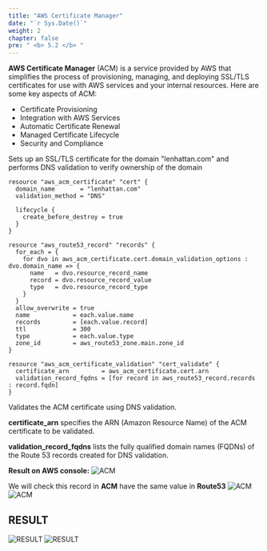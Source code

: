 ```yaml
---
title: "AWS Certificate Manager"
date: "`r Sys.Date()`"
weight: 2
chapter: false
pre: " <b> 5.2 </b> "
---
```


**AWS Certificate Manager** (ACM) is a service provided by AWS that simplifies the process of provisioning, managing, and deploying SSL/TLS certificates for use with AWS services and your internal resources. Here are some key aspects of ACM:

- Certificate Provisioning
- Integration with AWS Services
- Automatic Certificate Renewal
- Managed Certificate Lifecycle
- Security and Compliance

Sets up an SSL/TLS certificate for the domain "lenhattan.com" and performs DNS validation to verify ownership of the domain

```
resource "aws_acm_certificate" "cert" {
  domain_name       = "lenhattan.com"
  validation_method = "DNS"

  lifecycle {
    create_before_destroy = true
  }
}

resource "aws_route53_record" "records" {
  for_each = {
    for dvo in aws_acm_certificate.cert.domain_validation_options : dvo.domain_name => {
      name   = dvo.resource_record_name
      record = dvo.resource_record_value
      type   = dvo.resource_record_type
    }
  }
  allow_overwrite = true
  name            = each.value.name
  records         = [each.value.record]
  ttl             = 300
  type            = each.value.type
  zone_id         = aws_route53_zone.main.zone_id
}

resource "aws_acm_certificate_validation" "cert_validate" {
  certificate_arn         = aws_acm_certificate.cert.arn
  validation_record_fqdns = [for record in aws_route53_record.records : record.fqdn]
}
```

Validates the ACM certificate using DNS validation.

**certificate_arn** specifies the ARN (Amazon Resource Name) of the ACM certificate to be validated.

**validation_record_fqdns** lists the fully qualified domain names (FQDNs) of the Route 53 records created for DNS validation.

**Result on AWS console:**
![ACM](../../images/5-Route53/result-acm.png)

We will check this record in **ACM** have the same value in **Route53**
![ACM](../../images/5-Route53/result-record-acm.png)
![ACM](../../images/5-Route53/result-record-check.png)

## RESULT

![RESULT](../../images/5-Route53/result1.png)
![RESULT](../../images/5-Route53/result2.png)
